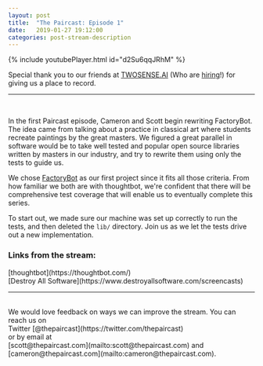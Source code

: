 ```yaml
---
layout: post
title:  "The Paircast: Episode 1"
date:   2019-01-27 19:12:00
categories: post-stream-description
---
```


{% include youtubePlayer.html id="d2Su6qqJRhM" %}

Special thank you to our friends at [TWOSENSE.AI](https://www.twosense.ai) (Who are [hiring](https://www.twosense.ai/jobs/)!) for giving us a place to record.
<hr/>

<br/>

In the first Paircast episode, Cameron and Scott begin rewriting FactoryBot.
The idea came from talking about a practice in classical art where students
recreate paintings by the great masters. We figured a great parallel in software
would be to take well tested and popular open source libraries written by
masters in our industry, and try to rewrite them using only the tests to guide
us.<br/>

We chose [FactoryBot](https://github.com/thoughtbot/factory_bot) as our first
project since it fits all those criteria. From how familiar we both are with
thoughtbot, we're confident that there will be comprehensive test coverage that
will enable us to eventually complete this series.<br/>

To start out, we made sure our machine was set up correctly to run the tests,
and then deleted the `lib/` directory. Join us as we let the tests drive out a
new implementation.

<h3>Links from the stream:</h3>
[thoughtbot](https://thoughtbot.com/)<br/>
[Destroy All Software](https://www.destroyallsoftware.com/screencasts)
<br/>
<hr/>
<br/>
We would love feedback on ways we can improve the stream. You can reach us on
<br/>
Twitter [@thepaircast](https://twitter.com/thepaircast)<br/> or by email at<br/>
[scott@thepaircast.com](mailto:scott@thepaircast.com) and
[cameron@thepaircast.com](mailto:cameron@thepaircast.com).
